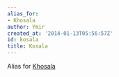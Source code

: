 ```yaml
---
alias_for:
- Khosala
author: Ymir
created_at: '2014-01-13T05:56:57Z'
id: kosala
title: Kosala
---
```

Alias for [Khosala]

  [Khosala]: Khosala